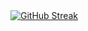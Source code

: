 <a href="https://git.io/streak-stats">
  <img src="https://github-readme-streak-stats.herokuapp.com?user=vipulsc&theme=vision-friendly-dark" 
       alt="GitHub Streak" 
       onerror="this.style.display='none'">
</a>
